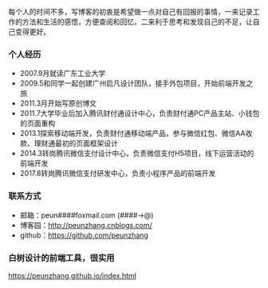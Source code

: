 每个人的时间不多，写博客的初衷是希望做一点对自己有回报的事情，一来记录工作的方法和生活的感悟，方便查阅和回忆，二来利于思考和发现自己的不足，让自己变得更好。

### 个人经历
- 2007.9月就读广东工业大学
- 2009.5和同学一起创建广州启凡设计团队，接手外包项目，开始前端开发之旅
- 2011.3月开始写原创博文
- 2011.7大学毕业后加入腾讯财付通设计中心，负责财付通PC产品主站、小钱包的页面重构
- 2013.1探索移动端开发，负责财付通移动端产品，参与微信红包、微信AA收款、理财通最初的页面框架设计
- 2014.3转岗腾讯微信支付设计中心，负责微信支付H5项目，线下运营活动的前端开发
- 2017.8转岗腾讯微信支付研发中心，负责小程序产品的前端开发
### 联系方式

- 邮箱：peun####foxmail.com (####→@)
- 博客园：http://peunzhang.cnblogs.com/
- github：https://github.com/peunzhang

### 白树设计的前端工具，很实用
https://peunzhang.github.io/index.html
